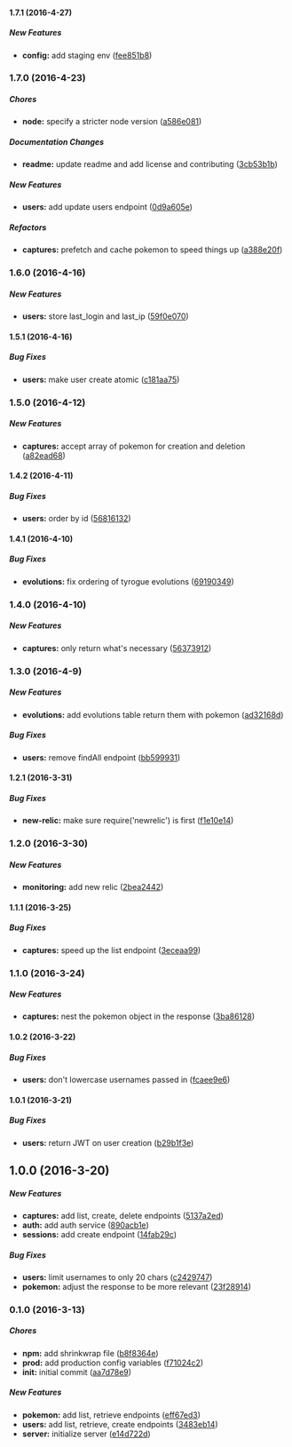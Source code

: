 #### 1.7.1 (2016-4-27)

##### New Features

* **config:** add staging env ([fee851b8](https://github.com/robinjoseph08/api.pokedextracker.com/commit/fee851b829276b60506db45fa3dd371b6d876a97))

### 1.7.0 (2016-4-23)

##### Chores

* **node:** specify a stricter node version ([a586e081](https://github.com/robinjoseph08/api.pokedextracker.com/commit/a586e08111804bb92a8dcf11dea38d2570dca084))

##### Documentation Changes

* **readme:** update readme and add license and contributing ([3cb53b1b](https://github.com/robinjoseph08/api.pokedextracker.com/commit/3cb53b1ba60232a2e81b41536874cdf02bbb5cfc))

##### New Features

* **users:** add update users endpoint ([0d9a605e](https://github.com/robinjoseph08/api.pokedextracker.com/commit/0d9a605e91a95c387ee277b05f33ad7993c5ae91))

##### Refactors

* **captures:** prefetch and cache pokemon to speed things up ([a388e20f](https://github.com/robinjoseph08/api.pokedextracker.com/commit/a388e20f60c6366027e316256141afa3762ef7bf))

### 1.6.0 (2016-4-16)

##### New Features

* **users:** store last_login and last_ip ([59f0e070](https://github.com/robinjoseph08/api.pokedextracker.com/commit/59f0e070892dafcf12b2a9313223f3c729b5dcab))

#### 1.5.1 (2016-4-16)

##### Bug Fixes

* **users:** make user create atomic ([c181aa75](https://github.com/robinjoseph08/api.pokedextracker.com/commit/c181aa753430d335eea04e96f12c0107fd4b17dd))

### 1.5.0 (2016-4-12)

##### New Features

* **captures:** accept array of pokemon for creation and deletion ([a82ead68](https://github.com/robinjoseph08/api.pokedextracker.com/commit/a82ead68d00d7a441670df464e5f61574dad5064))

#### 1.4.2 (2016-4-11)

##### Bug Fixes

* **users:** order by id ([56816132](https://github.com/robinjoseph08/api.pokedextracker.com/commit/5681613234996b22fb84e738490ee760dea776f6))

#### 1.4.1 (2016-4-10)

##### Bug Fixes

* **evolutions:** fix ordering of tyrogue evolutions ([69190349](https://github.com/robinjoseph08/api.pokedextracker.com/commit/691903490a725a1f0fcafcde14a5d1ba6a674674))

### 1.4.0 (2016-4-10)

##### New Features

* **captures:** only return what's necessary ([56373912](https://github.com/robinjoseph08/api.pokedextracker.com/commit/563739127082fefd649f97ac665dcce9713a70f6))

### 1.3.0 (2016-4-9)

##### New Features

* **evolutions:** add evolutions table return them with pokemon ([ad32168d](https://github.com/robinjoseph08/api.pokedextracker.com/commit/ad32168dc1e84291b35f2f1d36c8243f30425fa2))

##### Bug Fixes

* **users:** remove findAll endpoint ([bb599931](https://github.com/robinjoseph08/api.pokedextracker.com/commit/bb599931fbdf538d29ead3003fae781b460deea6))

#### 1.2.1 (2016-3-31)

##### Bug Fixes

* **new-relic:** make sure require('newrelic') is first ([f1e10e14](https://github.com/robinjoseph08/api.pokedextracker.com/commit/f1e10e14ed912d52f1c709979f653ce5d0340007))

### 1.2.0 (2016-3-30)

##### New Features

* **monitoring:** add new relic ([2bea2442](https://github.com/robinjoseph08/api.pokedextracker.com/commit/2bea24429b96a859cade910b34fcd4676aa3fdaf))

#### 1.1.1 (2016-3-25)

##### Bug Fixes

* **captures:** speed up the list endpoint ([3eceaa99](https://github.com/robinjoseph08/api.pokedextracker.com/commit/3eceaa99ef9a94f9383914250e4fb2445d198a6e))

### 1.1.0 (2016-3-24)

##### New Features

* **captures:** nest the pokemon object in the response ([3ba86128](https://github.com/robinjoseph08/api.pokedextracker.com/commit/3ba86128f146862e202421a22f25a4375e6d8d2d))

#### 1.0.2 (2016-3-22)

##### Bug Fixes

* **users:** don't lowercase usernames passed in ([fcaee9e6](https://github.com/robinjoseph08/api.pokedextracker.com/commit/fcaee9e63ef651dbd1f9df6730287f99222919cf))

#### 1.0.1 (2016-3-21)

##### Bug Fixes

* **users:** return JWT on user creation ([b29b1f3e](https://github.com/robinjoseph08/api.pokedextracker.com/commit/b29b1f3e3b6eb7c4e3393ccca0eed1db3335c3c2))

## 1.0.0 (2016-3-20)

##### New Features

* **captures:** add list, create, delete endpoints ([5137a2ed](https://github.com/robinjoseph08/api.pokedextracker.com/commit/5137a2edbdd401b426e7dba17597fff7ea994bd5))
* **auth:** add auth service ([890acb1e](https://github.com/robinjoseph08/api.pokedextracker.com/commit/890acb1e3a7060ca3781178f37a0e2de09220907))
* **sessions:** add create endpoint ([14fab29c](https://github.com/robinjoseph08/api.pokedextracker.com/commit/14fab29c64fffdfb25fef977ca86a3cd84d37a6c))

##### Bug Fixes

* **users:** limit usernames to only 20 chars ([c2429747](https://github.com/robinjoseph08/api.pokedextracker.com/commit/c2429747c723e818fd1fb6d50cf67e7a57d95ae1))
* **pokemon:** adjust the response to be more relevant ([23f28914](https://github.com/robinjoseph08/api.pokedextracker.com/commit/23f2891405f30d1d8caa11bc84380d041576d118))

### 0.1.0 (2016-3-13)

##### Chores

* **npm:** add shrinkwrap file ([b8f8364e](https://github.com/robinjoseph08/api.pokedextracker.com/commit/b8f8364e3b73f4f8e223054fc7f8055b6b4bd539))
* **prod:** add production config variables ([f71024c2](https://github.com/robinjoseph08/api.pokedextracker.com/commit/f71024c270b0b94a3f3f7bf39e123f113263a75f))
* **init:** initial commit ([aa7d78e9](https://github.com/robinjoseph08/api.pokedextracker.com/commit/aa7d78e98c6ee51cf18387eac292ee87758c43fb))

##### New Features

* **pokemon:** add list, retrieve endpoints ([eff67ed3](https://github.com/robinjoseph08/api.pokedextracker.com/commit/eff67ed3ebff7d73a5c0a4be9aca1b0cb2b816fc))
* **users:** add list, retrieve, create endpoints ([3483eb14](https://github.com/robinjoseph08/api.pokedextracker.com/commit/3483eb14ced6ffd62ee932417bbd6bf148a32eb4))
* **server:** initialize server ([e14d722d](https://github.com/robinjoseph08/api.pokedextracker.com/commit/e14d722dcd3649b6c4ba87cc03b7aaef8cc7e1b8))

